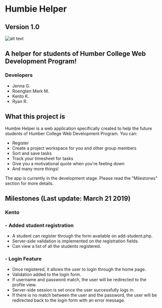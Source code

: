 # Humbie Helper
## Version 1.0
![alt text](https://github.com/2019-Winter-HTTP-5202-0NB/project-backstreet-boys-and-jenna/blob/master/assets/images/Humbie.png)

## A helper for students of Humber College Web Development Program!

### Developers

- Jenna G.
- Roengten Mark M.
- Kento K.
- Ryan R.


## What this project is

Humbie Helper is a web application specifically created to help the future students of Humber College Web Development Program. You can:
- Register
- Create a project workspace for you and other group members
- Sort and save tasks
- Track your timesheet for tasks
- Give you a motivational quote when you're feeling down
- And many more things!

The app is currently in the development stage. Please read the "Milestones" section for more details.

## Milestones (Last update: March 21 2019)

### Kento
### - Added student registration
- A student can register through the form available on add-student.php.
- Server-side validation is implemented on the registration fields. 
- Can view a list of all the students registered.

### - Login Feature
- Once registered, it allows the user to login through the home page.
- Validation added to the login form. 
- If username and password match, the user will be redirected to the profile view.
- Server-side session is set once the user successfully logs in.
- If there is no match between the user and the password, the user will be redirected back to the login form with an error message.

